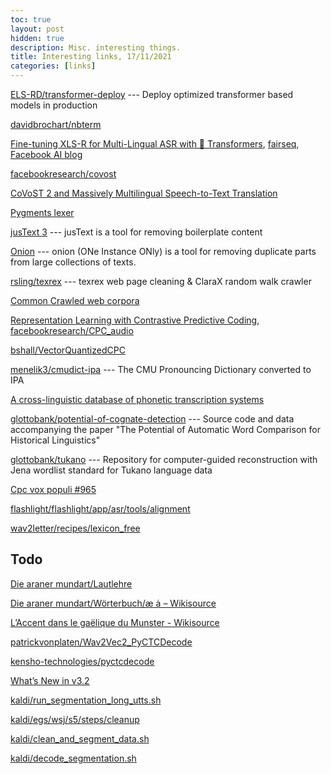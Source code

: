 ```yaml
---
toc: true
layout: post
hidden: true
description: Misc. interesting things.
title: Interesting links, 17/11/2021
categories: [links]
---
```


[ELS-RD/transformer-deploy](https://github.com/ELS-RD/transformer-deploy) --- Deploy optimized transformer based models in production

[davidbrochart/nbterm](https://github.com/davidbrochart/nbterm)

[Fine-tuning XLS-R for Multi-Lingual ASR with 🤗 Transformers](https://huggingface.co/blog/fine-tune-xlsr-wav2vec2),
[fairseq](https://github.com/pytorch/fairseq/tree/main/examples/wav2vec/xlsr),
[Facebook AI blog](https://ai.facebook.com/blog/xls-r-self-supervised-speech-processing-for-128-languages)

[facebookresearch/covost](https://github.com/facebookresearch/covost)

[CoVoST 2 and Massively Multilingual Speech-to-Text Translation](https://arxiv.org/abs/2007.10310)

[Pygments lexer](https://pygments.org/docs/lexerdevelopment/)

[jusText 3](http://corpus.tools/wiki/Justext) --- jusText is a tool for removing boilerplate content

[Onion](http://corpus.tools/wiki/Onion) --- onion (ONe Instance ONly) is a tool for removing duplicate parts from large collections of texts.

[rsling/texrex](https://github.com/rsling/texrex) --- texrex web page cleaning & ClaraX random walk crawler

[Common Crawled web corpora](https://www.duo.uio.no/bitstream/handle/10852/57836/Kristoffersen_MSc2.pdf)

[Representation Learning with Contrastive Predictive Coding](https://arxiv.org/abs/1807.03748),
[facebookresearch/CPC_audio](https://github.com/facebookresearch/CPC_audio)

[bshall/VectorQuantizedCPC](https://github.com/bshall/VectorQuantizedCPC)

[menelik3/cmudict-ipa](https://github.com/menelik3/cmudict-ipa) --- The CMU Pronouncing Dictionary converted to IPA

[A cross-linguistic database of phonetic transcription systems](https://sciendo.com/pdf/10.2478/yplm-2018-0002)

[glottobank/potential-of-cognate-detection](https://github.com/glottobank/potential-of-cognate-detection) --- Source code and data accompanying the paper "The Potential of Automatic Word Comparison for Historical Linguistics"

[glottobank/tukano](https://github.com/glottobank/tukano) --- Repository for computer-guided reconstruction with Jena wordlist standard for Tukano language data

[Cpc vox populi #965](https://github.com/flashlight/wav2letter/commit/04b0305599008b7f4498ef39c1c9e684f856ec1c)

[flashlight/flashlight/app/asr/tools/alignment](https://github.com/flashlight/flashlight/tree/e9628da572288ee1d5177033eec090b6aee91680/flashlight/app/asr/tools/alignment)

[wav2letter/recipes/lexicon_free](https://github.com/flashlight/wav2letter/tree/main/recipes/lexicon_free)

## Todo

[Die araner mundart/Lautlehre](https://de.wikisource.org/wiki/Die_araner_mundart/Lautlehre)

[Die araner mundart/Wörterbuch/æ ȧ – Wikisource](https://de.wikisource.org/wiki/Die_araner_mundart/W%C3%B6rterbuch/%C3%A6_%C8%A7#cite_ref-36)

[L’Accent dans le gaëlique du Munster - Wikisource](https://fr.wikisource.org/wiki/L%E2%80%99Accent_dans_le_ga%C3%ABlique_du_Munster)

[patrickvonplaten/Wav2Vec2_PyCTCDecode](https://github.com/patrickvonplaten/Wav2Vec2_PyCTCDecode)

[kensho-technologies/pyctcdecode](https://github.com/kensho-technologies/pyctcdecode)

[What’s New in v3.2](https://spacy.io/usage/v3-2)

[kaldi/run_segmentation_long_utts.sh](https://github.com/kaldi-asr/kaldi/blob/master/egs/tedlium/s5_r2/local/run_segmentation_long_utts.sh)

[kaldi/egs/wsj/s5/steps/cleanup](https://github.com/kaldi-asr/kaldi/tree/master/egs/wsj/s5/steps/cleanup)

[kaldi/clean_and_segment_data.sh](https://github.com/kaldi-asr/kaldi/blob/master/egs/wsj/s5/steps/cleanup/clean_and_segment_data.sh)

[kaldi/decode_segmentation.sh](https://github.com/kaldi-asr/kaldi/blob/master/egs/wsj/s5/steps/cleanup/decode_segmentation.sh)

